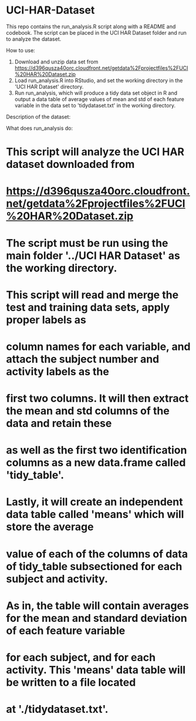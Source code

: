 # UCI-HAR-Dataset
This repo contains the run_analysis.R script along with a README and codebook. The script can be placed in the UCI HAR Dataset folder and run to analyze the dataset.

How to use:
1) Download and unzip data set from https://d396qusza40orc.cloudfront.net/getdata%2Fprojectfiles%2FUCI%20HAR%20Dataset.zip 
2) Load run_analysis.R into RStudio, and set the working directory in the 'UCI HAR Dataset' directory.
3) Run run_analysis, which will produce a tidy data set object in R and output a data table of average values of mean and std of
each feature variable in the data set to 'tidydataset.txt' in the working directory.

Description of the dataset:


What does run_analysis do: 
# This script will analyze the UCI HAR dataset downloaded from
# https://d396qusza40orc.cloudfront.net/getdata%2Fprojectfiles%2FUCI%20HAR%20Dataset.zip
# The script must be run using the main folder '../UCI HAR Dataset' as the working directory.
#
# This script will read and merge the test and training data sets, apply proper labels as
# column names for each variable, and attach the subject number and activity labels as the 
# first two columns. It will then extract the mean and std columns of the data and retain these
# as well as the first two identification columns as a new data.frame called 'tidy_table'.
#
# Lastly, it will create an independent data table called 'means' which will store the average
# value of each of the columns of data of tidy_table subsectioned for each subject and activity.
# As in, the table will contain averages for the mean and standard deviation of each feature variable
# for each subject, and for each activity. This 'means' data table will be written to a file located
# at './tidydataset.txt'.

